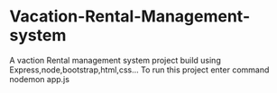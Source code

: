 # Vacation-Rental-Management-system
A vaction Rental management system project build using Express,node,bootstrap,html,css...
To run this project enter command nodemon app.js
